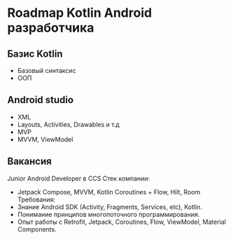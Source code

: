 # Roadmap Kotlin Android разработчика
## Базис Kotlin
* Базовый синтаксис
* ООП
## Android studio
* XML
* Layouts, Activities, Drawables и т.д
* MVP
* MVVM, ViewModel
## Вакансия
Junior Android Developer в CCS
Стек компании:
* Jetpack Compose, MVVM, Kotlin Coroutines + Flow, Hilt, Room
Требования:
* Знание Android SDK (Activity, Fragments, Services, etc), Kotlin.
* Понимание принципов многопоточного программирования.
* Опыт работы с Retrofit, Jetpack, Coroutines, Flow, ViewModel, Material Components.



